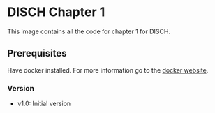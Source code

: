 # DISCH Chapter 1

This image contains all the code for chapter 1 for DISCH.

## Prerequisites

Have docker installed. For more information go to the [docker website](https://docs.docker.com/desktop/).


### Version

* v1.0: Initial version